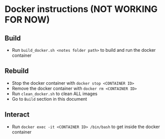 # Docker instructions (NOT WORKING FOR NOW)

## Build

- Run `build_docker.sh <notes folder path>` to build and run the docker container

## Rebuild

- Stop the docker container with `docker stop <CONTAINER ID>`
- Remove the docker container with `docker rm <CONTAINER ID>`
- Run `clean_docker.sh` to clean ALL images
- Go to `Build` section in this document

## Interact 

- Run `docker exec -it <CONTAINER ID> /bin/bash` to get inside the docker container
